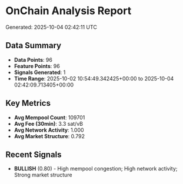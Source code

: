# OnChain Analysis Report
Generated: 2025-10-04 02:42:11 UTC

## Data Summary
- **Data Points**: 96
- **Feature Points**: 96
- **Signals Generated**: 1
- **Time Range**: 2025-10-02 10:54:49.342425+00:00 to 2025-10-04 02:42:09.713405+00:00

## Key Metrics
- **Avg Mempool Count**: 109701
- **Avg Fee (30min)**: 3.3 sat/vB
- **Avg Network Activity**: 1.000
- **Avg Market Structure**: 0.792

## Recent Signals
- **BULLISH** (0.80) - High mempool congestion; High network activity; Strong market structure
